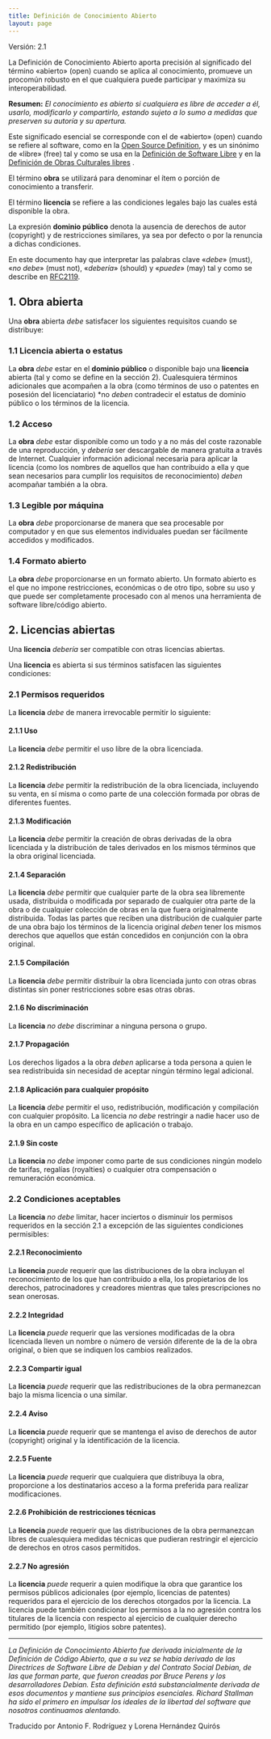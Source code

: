 ```yaml
---
title: Definición de Conocimiento Abierto
layout: page
---
```


Versión: 2.1

La Definición de Conocimiento Abierto aporta precisión al significado del término «abierto» (open) cuando se aplica al conocimiento, promueve un procomún robusto en el que cualquiera puede participar y maximiza su interoperabilidad.

**Resumen:** *El conocimiento es abierto si cualquiera es libre de acceder a él, usarlo, modificarlo y compartirlo, estando sujeto a lo sumo a medidas que preserven su autoría y su apertura.*

Este significado esencial se corresponde con el de «abierto» (open) cuando se refiere al software, como en la [Open Source Definition](https://es.wikipedia.org/wiki/Open_Source_Definition), y es un sinónimo de «libre» (free) tal y como se usa en la [Definición de Software Libre](https://es.wikipedia.org/wiki/Definici%C3%B3n_de_Software_Libre) y en la [Definición de Obras Culturales libres](https://es.wikipedia.org/wiki/Definici%C3%B3n_de_obras_culturales_libres) .


El término **obra** se utilizará para denominar el ítem o porción de conocimiento a transferir.

El término **licencia** se refiere a las condiciones legales bajo las cuales está disponible la obra.

La expresión **dominio público** denota la ausencia de derechos de autor (copyright) y de restricciones similares, ya sea por defecto o por la renuncia a dichas condiciones.

En este documento hay que interpretar las palabras clave «*debe*» (must), «*no debe*» (must not), «*debería*» (should) y «*puede*» (may) tal y como se describe en [RFC2119](https://tools.ietf.org/html/rfc2119).

## 1. Obra abierta

Una **obra** abierta *debe* satisfacer los siguientes requisitos cuando se distribuye:

### 1.1 Licencia abierta o estatus

La **obra** *debe* estar en el **dominio público** o disponible bajo una **licencia** abierta (tal y como se define en la sección 2). Cualesquiera términos adicionales que acompañen a la obra (como términos de uso o patentes en posesión del licenciatario) *no *deben* contradecir el estatus de dominio público o los términos de la licencia.

### 1.2 Acceso

La **obra** *debe* estar disponible como un todo y a no más del coste razonable de una reproducción, y *debería* ser descargable de manera gratuita a través de Internet. Cualquier información adicional necesaria para aplicar la licencia (como los nombres de aquellos que han contribuido a ella y que sean necesarios para cumplir los requisitos de reconocimiento) *deben* acompañar también a la obra.

### 1.3 Legible por máquina

La **obra** *debe* proporcionarse de manera que sea procesable por computador y en que sus elementos individuales puedan ser fácilmente accedidos y modificados.

### 1.4 Formato abierto

La **obra** *debe* proporcionarse en un formato abierto. Un formato abierto es el que no impone restricciones, económicas o de otro tipo, sobre su uso y que puede ser completamente procesado con al menos una herramienta de software libre/código abierto.

## 2. Licencias abiertas

Una **licencia** *debería* ser compatible con otras licencias abiertas.

Una **licencia** es abierta si sus términos satisfacen las siguientes condiciones:

### 2.1 Permisos requeridos

La **licencia** *debe* de manera irrevocable permitir lo siguiente:

#### 2.1.1 Uso

La **licencia** *debe* permitir el uso libre de la obra licenciada.

#### 2.1.2 Redistribución

La **licencia** *debe* permitir la redistribución de la obra licenciada, incluyendo su venta, en sí misma o como parte de una colección formada por obras de diferentes fuentes.

#### 2.1.3 Modificación

La **licencia** *debe* permitir la creación de obras derivadas de la obra licenciada y la distribución de tales derivados en los mismos términos que la obra original licenciada.

#### 2.1.4 Separación

La **licencia** *debe* permitir que cualquier parte de la obra sea libremente usada, distribuida o modificada por separado de cualquier otra parte de la obra o de cualquier colección de obras en la que fuera originalmente distribuida. Todas las partes que reciben una distribución de cualquier parte de una obra bajo los términos de la licencia original *deben* tener los mismos derechos que aquellos que están concedidos en conjunción con la obra original.

#### 2.1.5 Compilación

La **licencia** *debe* permitir distribuir la obra licenciada junto con otras obras distintas sin poner restricciones sobre esas otras obras.

#### 2.1.6 No discriminación

La **licencia** *no debe* discriminar a ninguna persona o grupo.

#### 2.1.7 Propagación

Los derechos ligados a la obra *deben* aplicarse a toda persona a quien le sea redistribuida sin necesidad de aceptar ningún término legal adicional.

#### 2.1.8 Aplicación para cualquier propósito

La **licencia** *debe* permitir el uso, redistribución, modificación y compilación con cualquier propósito. La licencia *no debe* restringir a nadie hacer uso de la obra en un campo específico de aplicación o trabajo.

#### 2.1.9 Sin coste

La **licencia** *no debe* imponer como parte de sus condiciones ningún modelo de tarifas, regalías (royalties) o cualquier otra compensación o remuneración económica.

### 2.2 Condiciones aceptables

La **licencia** *no debe* limitar, hacer inciertos o disminuir los permisos requeridos en la sección 2.1 a excepción de las siguientes condiciones permisibles:

#### 2.2.1 Reconocimiento

La **licencia** *puede* requerir que las distribuciones de la obra incluyan el reconocimiento de los que han contribuido a ella, los propietarios de los derechos, patrocinadores y creadores mientras que tales prescripciones no sean onerosas.

#### 2.2.2 Integridad

La **licencia** *puede* requerir que las versiones modificadas de la obra licenciada lleven un nombre o número de versión diferente de la de la obra original, o bien que se indiquen los cambios realizados.

#### 2.2.3 Compartir igual

La **licencia** *puede* requerir que las redistribuciones de la obra permanezcan bajo la misma licencia o una similar.

#### 2.2.4 Aviso

La **licencia** *puede* requerir que se mantenga el aviso de derechos de autor (copyright) original y la identificación de la licencia.

#### 2.2.5 Fuente

La **licencia** *puede* requerir que cualquiera que distribuya la obra, proporcione a los destinatarios acceso a la forma preferida para realizar modificaciones.

#### 2.2.6 Prohibición de restricciones técnicas

La **licencia** *puede* requerir que las distribuciones de la obra permanezcan libres de cualesquiera medidas técnicas que pudieran restringir el ejercicio de derechos en otros casos permitidos.

#### 2.2.7 No agresión

La **licencia** *puede* requerir a quien modifique la obra que garantice los permisos públicos adicionales (por ejemplo, licencias de patentes) requeridos para el ejercicio de los derechos otorgados por la licencia. La licencia puede también condicionar los permisos a la no agresión contra los titulares de la licencia con respecto al ejercicio de cualquier derecho permitido (por ejemplo, litigios sobre patentes).

----
*La Definición de Conocimiento Abierto fue derivada inicialmente de la Definición de Código Abierto, que a su vez se había derivado de las Directrices de Software Libre de Debian y del Contrato Social Debian, de las que forman parte, que fueron creadas por Bruce Perens y los desarrolladores Debian. Esta definición está substancialmente derivada de esos documentos y mantiene sus principios esenciales. Richard Stallman ha sido el primero en impulsar los ideales de la libertad del software que nosotros continuamos alentando.*

Traducido por Antonio F. Rodríguez y Lorena Hernández Quirós
